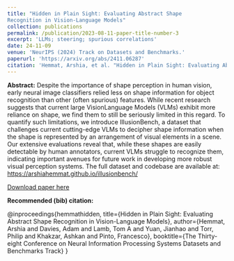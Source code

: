 ```yaml
---
title: "Hidden in Plain Sight: Evaluating Abstract Shape
Recognition in Vision-Language Models"
collection: publications
permalink: /publication/2023-08-11-paper-title-number-3
excerpt: 'LLMs; steering; spurious correlations'
date: 24-11-09
venue: 'NeurIPS (2024) Track on Datasets and Benchmarks.'
paperurl: 'https://arxiv.org/abs/2411.06287'
citation: 'Hemmat, Arshia, et al. "Hidden in Plain Sight: Evaluating Abstract Shape Recognition in Vision-Language Models." The Thirty-eight Conference on Neural Information Processing Systems Datasets and Benchmarks Track.'
---
```

**Abstract:** Despite the importance of shape perception in human vision, early neural image classifiers relied less on shape information for object recognition than other (often spurious) features. While recent research suggests that current large VisionLanguage Models (VLMs) exhibit more reliance on shape, we find them to still be seriously limited in this regard. To quantify such limitations, we introduce
IllusionBench, a dataset that challenges current cutting-edge VLMs to decipher shape information when the shape is represented by an arrangement of visual elements in a scene. Our extensive evaluations reveal that, while these shapes are easily detectable by human annotators, current VLMs struggle to recognize them, indicating important avenues for future work in developing more robust visual perception systems. The full dataset and codebase are available at: https://arshiahemmat.github.io/illusionbench/

[Download paper here](https://arxiv.org/abs/2411.06287)

**Recommended (bib) citation:** 

@inproceedings{hemmathidden,
  title={Hidden in Plain Sight: Evaluating Abstract Shape Recognition in Vision-Language Models},
  author={Hemmat, Arshia and Davies, Adam and Lamb, Tom A and Yuan, Jianhao and Torr, Philip and Khakzar, Ashkan and Pinto, Francesco},
  booktitle={The Thirty-eight Conference on Neural Information Processing Systems Datasets and Benchmarks Track}
}